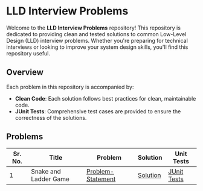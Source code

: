 # LLD Interview Problems

Welcome to the **LLD Interview Problems** repository! This repository is dedicated to providing clean and tested solutions to common Low-Level Design (LLD) interview problems. Whether you're preparing for technical interviews or looking to improve your system design skills, you'll find this repository useful.

## Overview

Each problem in this repository is accompanied by:

- **Clean Code**: Each solution follows best practices for clean, maintainable code.
- **JUnit Tests**: Comprehensive test cases are provided to ensure the correctness of the solutions.

## Problems

| **Sr. No.** | **Title** | **Problem** | **Solution** | **Unit Tests** |
| ----- | ----- | ----- | ----- | ----- |
| 1 | Snake and Ladder Game | [Problem-Statement](https://github.com/AkshayChandole/LLD_Interview_Problems/blob/master/src/main/java/snake_and_ladder_game/problem-statement.md) | [Solution](https://github.com/AkshayChandole/LLD_Interview_Problems/tree/master/src/main/java/snake_and_ladder_game) | [JUnit Tests](https://github.com/AkshayChandole/LLD_Interview_Problems/tree/master/src/test/java/snake_and_ladder_game)
